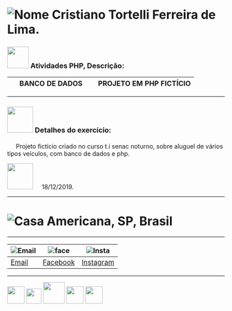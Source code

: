 # ![Nome](http://learncodeonline.in/mascot.png) Cristiano Tortelli Ferreira de Lima.
### <img src="https://cdn.icon-icons.com/icons2/844/PNG/512/HTML5_icon-icons.com_67090.png" width="50" height="50"> Atividades PHP, Descrição:
|<img src="https://www.webcoursesbangkok.com/wp-content/uploads/2015/04/Tick.png" width="16" height="16"> BANCO DE DADOS|<img src="https://www.webcoursesbangkok.com/wp-content/uploads/2015/04/Tick.png" width="16" height="16">  PROJETO EM PHP FICTÍCIO|
|------|---------|


---

### <img src="https://cdn0.iconfinder.com/data/icons/coding-files-icons-rounded/110/Coding-Html-512.png" width="60" height="60"> Detalhes do exercício:
<img src="https://images.vexels.com/media/users/3/157932/isolated/lists/951a617272553f49e75548e212ed947f-icone-de-marca-de-selecao-curvo.png" width="16" height="16"> Projeto fictício criado no curso t.i senac noturno, sobre aluguel de vários
 tipos veículos, com banco de dados e php.
 
 <img src="https://cdn.icon-icons.com/icons2/317/PNG/512/calendar-clock-icon_34472.png" width="60" height="60">
 <img src="https://images.vexels.com/media/users/3/157932/isolated/lists/951a617272553f49e75548e212ed947f-icone-de-marca-de-selecao-curvo.png" width="16" height="16">18/12/2019.
 

---

# ![Casa](https://image4.owler.com/logo/town-of-hillsboro-beach_owler_20160227_142008_large.png) Americana, SP, Brasil
 
***
|![Email](http://freedownloadscenter.com/icons/png/32/1670/1670360.png)|![face](https://www.visiblelogic.com/blog/wp-content/uploads/2012/11/facebook_32.png)|![Insta](http://iradex.net/wp-content/uploads/2018/10/instagram-logo.png)|
|------|---------|----------|
|[Email](mailto:hoornettmonster@gmail.com)|[Facebook](https://www.facebook.com/tortellee)|[Instagram](https://www.instagram.com/cristiano.tortellii/)       

---

<img src="https://assets.ubuntu.com/v1/29985a98-ubuntu-logo32.png" width="40" height="40"> <img src="https://upload.wikimedia.org/wikipedia/commons/c/ca/LinkedIn_logo_initials.png" width="35" height="35"> <img src="https://cdn.icon-icons.com/icons2/844/PNG/512/HTML5_icon-icons.com_67090.png" width="50" height="50"> <img src="https://cdn1.iconfinder.com/data/icons/social-media-vol-1-1/24/_github-512.png" width="40" height="40"> <img src="https://upload.wikimedia.org/wikipedia/commons/d/dd/Microsoft_Office_2013_logo.svg" width="40" height="40">
